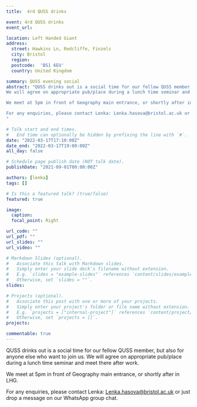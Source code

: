 ```yaml
---
title:  4rd QUSS drinks

event: 4rd QUSS drinks
event_url: 

location: Left Handed Giant
address:
  street: Hawkins Ln, Redcliffe, Finzels 
  city: Bristol
  region: 
  postcode:  'BS1 6EU'
  country: United Kingdom

summary: QUSS evening social
abstract: "QUSS drinks out is a social time for our fellow QUSS member, but also for anyone else who want to join us.
We will agree on appropriate pub/place during a lunch time seminar and meet there after work.

We meet at 5pm in front of Geography main entrance, or shortly after in LHG.

For any enquiries, please contact Lenka: Lenka.hasova@bristol.ac.uk or just drop a message on our WhatsApp group chat.
"

# Talk start and end times.
#   End time can optionally be hidden by prefixing the line with `#`.
date: "2022-03-17T17:10:00Z"
date_end: "2022-03-17T19:00:00Z"
all_day: false

# Schedule page publish date (NOT talk date).
publishDate: "2021-09-01T00:00:00Z"

authors: [lenka]
tags: []

# Is this a featured talk? (true/false)
featured: true

image:
  caption: 
  focal_point: Right

url_code: ""
url_pdf: ""
url_slides: ""
url_video: ""

# Markdown Slides (optional).
#   Associate this talk with Markdown slides.
#   Simply enter your slide deck's filename without extension.
#   E.g. `slides = "example-slides"` references `content/slides/example-slides.md`.
#   Otherwise, set `slides = ""`.
slides:

# Projects (optional).
#   Associate this post with one or more of your projects.
#   Simply enter your project's folder or file name without extension.
#   E.g. `projects = ["internal-project"]` references `content/project/deep-learning/index.md`.
#   Otherwise, set `projects = []`.
projects:

commentable: true
---
```


QUSS drinks out is a social time for our fellow QUSS member, but also for anyone else who want to join us.
We will agree on appropriate pub/place during a lunch time seminar and meet there after work.


We meet at 5pm in front of Geography main entrance, or shortly after in LHG.


For any enquiries, please contact Lenka: Lenka.hasova@bristol.ac.uk or just drop a message on our WhatsApp group chat.